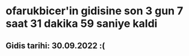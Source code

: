# ofarukbicer'in gidisine son 3 gun 7 saat 31 dakika 59 saniye kaldi

## Gidis tarihi: 30.09.2022 :(